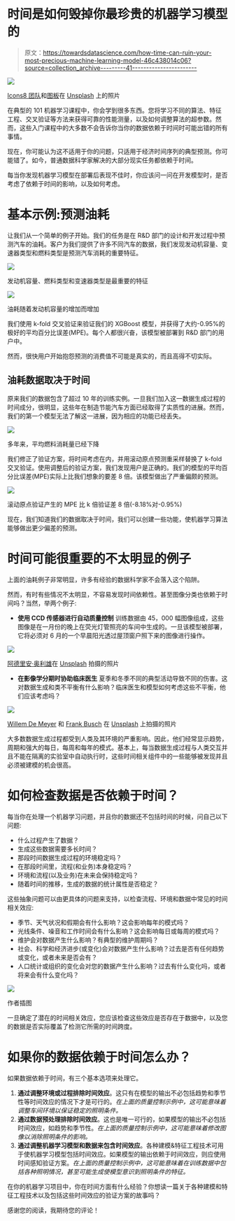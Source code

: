 # 时间是如何毁掉你最珍贵的机器学习模型的

> 原文：<https://towardsdatascience.com/how-time-can-ruin-your-most-precious-machine-learning-model-46c438014c06?source=collection_archive---------41----------------------->

![](img/b803fd9c5283c062c60430a98870b574.png)

[Icons8 团队](https://unsplash.com/@icons8?utm_source=unsplash&utm_medium=referral&utm_content=creditCopyText)和[图板](https://unsplash.com/@aplaceforcreation?utm_source=unsplash&utm_medium=referral&utm_content=creditCopyText)在 [Unsplash](https://unsplash.com) 上的照片

在典型的 101 机器学习课程中，你会学到很多东西。您将学习不同的算法、特征工程、交叉验证等方法来获得可靠的性能测量，以及如何调整算法的超参数。然而，这些入门课程中的大多数不会告诉你当你的数据依赖于时间时可能出错的所有事情。

现在，你可能认为这不适用于你的问题，只适用于经济时间序列的典型预测。你可能错了。如今，普通数据科学家解决的大部分现实任务都依赖于时间。

每当你发现机器学习模型在部署后表现不佳时，你应该问一问在开发模型时，是否考虑了依赖于时间的影响，以及如何考虑。

# 基本示例:预测油耗

让我们从一个简单的例子开始。我们的任务是在 R&D 部门的设计和开发过程中预测汽车的油耗。客户为我们提供了许多不同汽车的数据，我们发现发动机容量、变速器类型和燃料类型是预测汽车消耗的重要特征。

![](img/08c4e2d54c93203c41d3f67e2dd49e08.png)

发动机容量、燃料类型和变速器类型是最重要的特征

![](img/9389be7ec53c2757b3909854da441de7.png)

油耗随着发动机容量的增加而增加

我们使用 k-fold 交叉验证来验证我们的 XGBoost 模型，并获得了大约-0.95%的极好的平均百分比误差(MPE)。每个人都很兴奋，该模型被部署到 R&D 部门的用户中。

然而，很快用户开始抱怨预测的消费值不可能是真实的，而且高得不切实际。

## 油耗数据取决于时间

原来我们的数据包含了超过 10 年的训练实例。一旦我们加入这一数据生成过程的时间成分，很明显，这些年在制造节能汽车方面已经取得了实质性的进展。然而，我们的第一个模型无法了解这一进展，因为相应的功能已经丢失。

![](img/62f3b6ceb45b7c75ec967749a4406305.png)

多年来，平均燃料消耗量已经下降

我们修正了验证方案，将时间考虑在内，并用滚动原点预测重采样替换了 k-fold 交叉验证。使用调整后的验证方案，我们发现用户是正确的。我们的模型的平均百分比误差(MPE)实际上比我们想象的要差 8 倍。该模型做出了严重偏颇的预测。

![](img/c6ee81f8f2f4a7498c68e12930ab236b.png)

滚动原点验证产生的 MPE 比 k 倍验证差 8 倍(-8.18%对-0.95%)

现在，我们知道我们的数据取决于时间，我们可以创建一些功能，使机器学习算法能够做出更少偏差的预测。

# 时间可能很重要的不太明显的例子

上面的油耗例子非常明显，许多有经验的数据科学家不会落入这个陷阱。

然而，有时有些情况不太明显，不容易发现时间依赖性。甚至图像分类也依赖于时间吗？当然，举两个例子:

*   **使用 CCD 传感器进行自动质量控制**
    训练数据由 45，000 幅图像组成，这些图像是在一月份的晚上在荧光灯管照亮的车间中生成的。一旦该模型被部署，它将必须对 6 月的一个早晨阳光透过屋顶窗户照下来的图像进行操作。

![](img/12fa6bbf183651a2d61c1f170c2e389c.png)

[阿德里安·奥利雄](https://unsplash.com/@adrienolichon?utm_source=unsplash&utm_medium=referral&utm_content=creditCopyText)在 [Unsplash](https://unsplash.com/s/photos/steel?utm_source=unsplash&utm_medium=referral&utm_content=creditCopyText) 拍摄的照片

*   **在影像学分期时协助临床医生** 夏季和冬季不同的典型活动导致不同的伤害。这对数据生成和类不平衡有什么影响？临床医生和模型如何考虑这些不平衡，他们应该考虑吗？

![](img/4d76c31ef27bdbf1bca2780789828811.png)

[Willem De Meyer](https://unsplash.com/@willemdemeyer?utm_source=unsplash&utm_medium=referral&utm_content=creditCopyText) 和 [Frank Busch](https://unsplash.com/@frankbusch?utm_source=unsplash&utm_medium=referral&utm_content=creditCopyText) 在 [Unsplash](https://unsplash.com) 上拍摄的照片

大多数数据生成过程都受到人类及其环境的严重影响。因此，他们经常显示趋势，周期和强大的每日，每周和每年的模式。基本上，每当数据生成过程与人类交互并且不能在隔离的实验室中自动执行时，这些时间相关组件中的一些能够被发现并且必须被建模的机会很高。

# 如何检查数据是否依赖于时间？

每当你在处理一个机器学习问题，并且你的数据还不包括时间的时候，问自己以下问题:

*   什么过程产生了数据？
*   生成这些数据需要多长时间？
*   那段时间数据生成过程的环境稳定吗？
*   在那段时间里，流程(和业务)本身稳定吗？
*   环境和流程(以及业务)在未来会保持稳定吗？
*   随着时间的推移，生成的数据的统计属性是否稳定？

这些抽象问题可以由更具体的问题来支持，以检查流程、环境和数据中常见的时间相关效应:

*   季节、天气状况和假期会有什么影响？这会影响每年的模式吗？
*   光线条件、噪音和工作时间会有什么影响？这会影响每日或每周的模式吗？
*   维护会对数据产生什么影响？有典型的维护周期吗？
*   社会、科学和经济进步(或变化)会对数据产生什么影响？过去是否有任何趋势或变化，或者未来是否会有？
*   人口统计或组织的变化会对您的数据产生什么影响？过去有什么变化吗，或者将来会有什么变化吗？

![](img/64e42ab60968f3dfad5af4ef1c592c9c.png)

作者插图

一旦确定了潜在的时间相关效应，您应该检查这些效应是否存在于数据中，以及您的数据是否实际覆盖了检测它所需的时间跨度。

# 如果你的数据依赖于时间怎么办？

如果数据依赖于时间，有三个基本选项来处理它。

1.  **通过调整环境或过程排除时间效应**。这只有在模型的输出不必包括趋势和季节性等时间效应的情况下才是可行的。*在上面的质量控制示例中，这可能意味着调整车间环境以保证稳定的照明条件。*
2.  **通过数据预处理排除时间效应**。这也是唯一可行的，如果模型的输出不必包括时间效应，如趋势和季节性。*在上面的质量控制示例中，这可能意味着修改图像以消除照明条件的影响。*
3.  **通过调整机器学习模型和数据来包含时间效应**。各种建模&特征工程技术可用于使机器学习模型包括时间效应。如果模型的输出依赖于时间效应，则应使用时间感知验证方案。*在上面的质量控制示例中，这可能意味着在训练数据中包括各种照明情况，甚至可能生成使模型意识到照明条件的特征。*

在你的机器学习项目中，你在时间方面有什么经验？你想读一篇关于各种建模和特征工程技术以及包括这些时间效应的验证方案的故事吗？

感谢您的阅读，我期待您的评论！